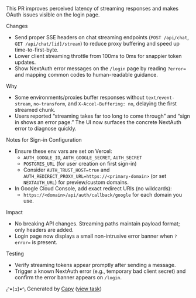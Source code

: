 This PR improves perceived latency of streaming responses and makes OAuth issues visible on the login page.

Changes
- Send proper SSE headers on chat streaming endpoints (`POST /api/chat`, `GET /api/chat/[id]/stream`) to reduce proxy buffering and speed up time-to-first-byte.
- Lower client streaming throttle from 100ms to 0ms for snappier token updates.
- Show NextAuth error messages on the `/login` page by reading `?error=` and mapping common codes to human-readable guidance.

Why
- Some environments/proxies buffer responses without `text/event-stream`, `no-transform`, and `X-Accel-Buffering: no`, delaying the first streamed chunk.
- Users reported “streaming takes far too long to come through” and “sign in shows an error page.” The UI now surfaces the concrete NextAuth error to diagnose quickly.

Notes for Sign-in Configuration
- Ensure these env vars are set on Vercel:
  - `AUTH_GOOGLE_ID`, `AUTH_GOOGLE_SECRET`, `AUTH_SECRET`
  - `POSTGRES_URL` (for user creation on first sign-in)
  - Consider `AUTH_TRUST_HOST=true` and `AUTH_REDIRECT_PROXY_URL=https://<primary-domain>` (or set `NEXTAUTH_URL`) for preview/custom domains.
- In Google Cloud Console, add exact redirect URIs (no wildcards):
  - `https://<domain>/api/auth/callback/google` for each domain you use.

Impact
- No breaking API changes. Streaming paths maintain payload format; only headers are added.
- Login page now displays a small non-intrusive error banner when `?error=` is present.

Testing
- Verify streaming tokens appear promptly after sending a message.
- Trigger a known NextAuth error (e.g., temporary bad client secret) and confirm the error banner appears on `/login`.


₍ᐢ•(ܫ)•ᐢ₎ Generated by [Capy](https://capy.ai) ([view task](https://capy.ai/project/571ecdaa-84af-11f0-a94e-3eef481a796b/task/4698bbc7-4ab3-4c51-995e-fe989fcd09af))